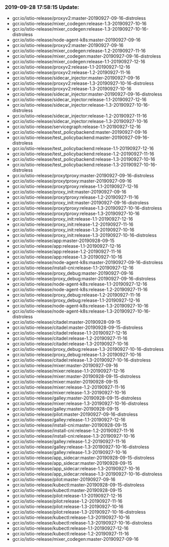 ### 2019-09-28 17:58:15 Update:

- gcr.io/istio-release/proxyv2:master-20190927-09-16-distroless
- gcr.io/istio-release/mixer_codegen:release-1.3-20190927-10-16
- gcr.io/istio-release/mixer_codegen:release-1.3-20190927-10-16-distroless
- gcr.io/istio-release/node-agent-k8s:master-20190927-09-16
- gcr.io/istio-release/proxyv2:master-20190927-09-16
- gcr.io/istio-release/mixer_codegen:release-1.2-20190927-11-16
- gcr.io/istio-release/mixer_codegen:master-20190927-09-16-distroless
- gcr.io/istio-release/mixer_codegen:release-1.1-20190927-12-16
- gcr.io/istio-release/proxyv2:release-1.1-20190927-12-16
- gcr.io/istio-release/proxyv2:release-1.2-20190927-11-16
- gcr.io/istio-release/sidecar_injector:master-20190927-09-16
- gcr.io/istio-release/proxyv2:release-1.3-20190927-10-16-distroless
- gcr.io/istio-release/proxyv2:release-1.3-20190927-10-16
- gcr.io/istio-release/sidecar_injector:master-20190927-09-16-distroless
- gcr.io/istio-release/sidecar_injector:release-1.1-20190927-12-16
- gcr.io/istio-release/sidecar_injector:release-1.3-20190927-10-16-distroless
- gcr.io/istio-release/sidecar_injector:release-1.2-20190927-11-16
- gcr.io/istio-release/sidecar_injector:release-1.3-20190927-10-16
- gcr.io/istio-release/servicegraph:release-1.1-20190927-12-16
- gcr.io/istio-release/test_policybackend:master-20190927-09-16
- gcr.io/istio-release/test_policybackend:master-20190927-09-16-distroless
- gcr.io/istio-release/test_policybackend:release-1.1-20190927-12-16
- gcr.io/istio-release/test_policybackend:release-1.2-20190927-11-16
- gcr.io/istio-release/test_policybackend:release-1.3-20190927-10-16
- gcr.io/istio-release/test_policybackend:release-1.3-20190927-10-16-distroless
- gcr.io/istio-release/proxytproxy:master-20190927-09-16-distroless
- gcr.io/istio-release/proxytproxy:master-20190927-09-16
- gcr.io/istio-release/proxytproxy:release-1.1-20190927-12-16
- gcr.io/istio-release/proxy_init:master-20190927-09-16
- gcr.io/istio-release/proxytproxy:release-1.2-20190927-11-16
- gcr.io/istio-release/proxy_init:master-20190927-09-16-distroless
- gcr.io/istio-release/proxytproxy:release-1.3-20190927-10-16-distroless
- gcr.io/istio-release/proxytproxy:release-1.3-20190927-10-16
- gcr.io/istio-release/proxy_init:release-1.1-20190927-12-16
- gcr.io/istio-release/proxy_init:release-1.2-20190927-11-16
- gcr.io/istio-release/proxy_init:release-1.3-20190927-10-16
- gcr.io/istio-release/proxy_init:release-1.3-20190927-10-16-distroless
- gcr.io/istio-release/app:master-20190928-09-15
- gcr.io/istio-release/app:release-1.1-20190927-12-16
- gcr.io/istio-release/app:release-1.2-20190927-11-16
- gcr.io/istio-release/app:release-1.3-20190927-10-16
- gcr.io/istio-release/node-agent-k8s:master-20190927-09-16-distroless
- gcr.io/istio-release/install-cni:release-1.1-20190927-12-16
- gcr.io/istio-release/proxy_debug:master-20190927-09-16
- gcr.io/istio-release/proxy_debug:master-20190927-09-16-distroless
- gcr.io/istio-release/node-agent-k8s:release-1.1-20190927-12-16
- gcr.io/istio-release/node-agent-k8s:release-1.2-20190927-11-16
- gcr.io/istio-release/proxy_debug:release-1.2-20190927-11-16
- gcr.io/istio-release/proxy_debug:release-1.1-20190927-12-16
- gcr.io/istio-release/node-agent-k8s:release-1.3-20190927-10-16
- gcr.io/istio-release/node-agent-k8s:release-1.3-20190927-10-16-distroless
- gcr.io/istio-release/citadel:master-20190928-09-15
- gcr.io/istio-release/citadel:master-20190928-09-15-distroless
- gcr.io/istio-release/citadel:release-1.1-20190927-12-16
- gcr.io/istio-release/citadel:release-1.2-20190927-11-16
- gcr.io/istio-release/citadel:release-1.3-20190927-10-16
- gcr.io/istio-release/proxy_debug:release-1.3-20190927-10-16-distroless
- gcr.io/istio-release/proxy_debug:release-1.3-20190927-10-16
- gcr.io/istio-release/citadel:release-1.3-20190927-10-16-distroless
- gcr.io/istio-release/mixer:master-20190927-09-16
- gcr.io/istio-release/mixer:release-1.1-20190927-12-16
- gcr.io/istio-release/mixer:master-20190928-09-15-distroless
- gcr.io/istio-release/mixer:master-20190928-09-15
- gcr.io/istio-release/mixer:release-1.2-20190927-11-16
- gcr.io/istio-release/mixer:release-1.3-20190927-10-16
- gcr.io/istio-release/galley:master-20190928-09-15-distroless
- gcr.io/istio-release/mixer:release-1.3-20190927-10-16-distroless
- gcr.io/istio-release/galley:master-20190928-09-15
- gcr.io/istio-release/pilot:master-20190927-09-16-distroless
- gcr.io/istio-release/galley:release-1.1-20190927-12-16
- gcr.io/istio-release/install-cni:master-20190928-09-15
- gcr.io/istio-release/install-cni:release-1.2-20190927-11-16
- gcr.io/istio-release/install-cni:release-1.3-20190927-10-16
- gcr.io/istio-release/galley:release-1.2-20190927-11-16
- gcr.io/istio-release/galley:release-1.3-20190927-10-16-distroless
- gcr.io/istio-release/galley:release-1.3-20190927-10-16
- gcr.io/istio-release/app_sidecar:master-20190928-09-15-distroless
- gcr.io/istio-release/app_sidecar:master-20190928-09-15
- gcr.io/istio-release/app_sidecar:release-1.3-20190927-10-16
- gcr.io/istio-release/app_sidecar:release-1.3-20190927-10-16-distroless
- gcr.io/istio-release/pilot:master-20190927-09-16
- gcr.io/istio-release/kubectl:master-20190928-09-15-distroless
- gcr.io/istio-release/kubectl:master-20190928-09-15
- gcr.io/istio-release/pilot:release-1.1-20190927-12-16
- gcr.io/istio-release/pilot:release-1.2-20190927-11-16
- gcr.io/istio-release/pilot:release-1.3-20190927-10-16
- gcr.io/istio-release/pilot:release-1.3-20190927-10-16-distroless
- gcr.io/istio-release/kubectl:release-1.3-20190927-10-16
- gcr.io/istio-release/kubectl:release-1.3-20190927-10-16-distroless
- gcr.io/istio-release/kubectl:release-1.1-20190927-12-16
- gcr.io/istio-release/kubectl:release-1.2-20190927-11-16
- gcr.io/istio-release/mixer_codegen:master-20190927-09-16
